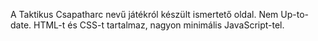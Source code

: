 A Taktikus Csapatharc nevű játékról készült ismertető oldal.
Nem Up-to-date.
HTML-t és CSS-t tartalmaz, nagyon minimális JavaScript-tel.
